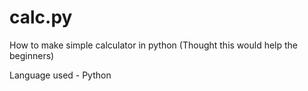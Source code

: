# calc.py
How to make simple calculator in python
(Thought this would help the beginners)

Language used - Python

